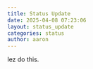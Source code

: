```yaml
---
title: Status Update
date: 2025-04-08 07:23:06 
layout: status_update
categories: status
author: aaron
---
```

lez do this.
